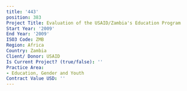 ```yaml
---
title: '443'
position: 383
Project Title: Evaluation of the USAID/Zambia's Education Program
Start Year: '2009'
End Year: '2009'
ISO3 Code: ZMB
Region: Africa
Country: Zambia
Client/ Donor: USAID
Is Current Project? (true/false): ''
Practice Area:
- Education, Gender and Youth
Contract Value USD: ''
---
```


